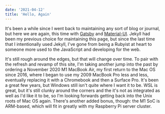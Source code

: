 ```yaml
---
date: '2021-04-12'
title: 'Hello, Again'
---
```


It's been a while since I went back to maintaining any sort of blog or journal, but here we are again, this time with [Gatsby](https://www.gatsbyjs.com/) and [Material-UI](https://material-ui.com/). Jekyll had been my previous choice for maintaining this page, but since the last time that I intentionally used Jekyll, I've gone from being a Rubyist at heart to someone more used to the JavaScript and developing for the web.

It's still rough around the edges, but that will change over time. To pair with the refresh and revamp of this site, I'm taking another jump into the past by ordering a November 2020 M1 MacBook Air, my first return to the Mac OS since 2016, where I began to use my 2009 MacBook Pro less and less, eventually replacing it with a Chromebook and then a Surface Pro. It's been a great few years, but Windows still isn't quite where I want it to be. WSL is great, but it's still clunky around the corners and the it's not as integrated as well as I'd like it to be, so I'm looking forwards getting back into the Unix roots of Mac OS again. There's another added bonus, though: the M1 SoC is ARM-based, which will fit in greatly with my Raspberry Pi server cluster.
